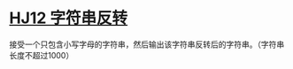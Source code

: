 # [HJ12 字符串反转](https://www.nowcoder.com/practice/e45e078701ab4e4cb49393ae30f1bb04)

接受一个只包含小写字母的字符串，然后输出该字符串反转后的字符串。（字符串长度不超过1000）